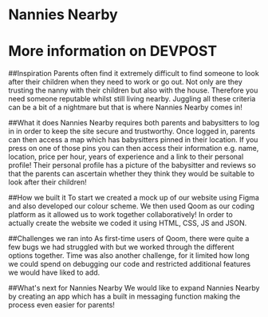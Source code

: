 Nannies Nearby
==================
More information on DEVPOST
==================

##Inspiration
Parents often find it extremely difficult to find someone to look after their children when they need to work or go out. 
Not only are they trusting the nanny with their children but also with the house. 
Therefore you need someone reputable whilst still living nearby. 
Juggling all these criteria can be a bit of a nightmare but that is where Nannies Nearby comes in!


##What it does
Nannies Nearby requires both parents and babysitters to log in in order to keep the site secure and trustworthy. Once logged in, parents can then access a map which has babysitters pinned in their location. 
If you press on one of those pins you can then access their information e.g. name, location, price per hour, years of experience and a link to their personal profile! 
Their personal profile has a picture of the babysitter and reviews so that the parents can ascertain whether they think they would be suitable to look after their children!


##How we built it
To start we created a mock up of our website using Figma and also developed our colour scheme. 
We then used Qoom as our coding platform as it allowed us to work together collaboratively! In order to actually create the website we coded it using HTML, CSS, JS and JSON.


##Challenges we ran into
As first-time users of Qoom, there were quite a few bugs we had struggled with but we worked through the different options together. 
Time was also another challenge, for it limited how long we could spend on debugging our code and restricted additional features we would have liked to add.


##What's next for Nannies Nearby
We would like to expand Nannies Nearby by creating an app which has a built in messaging function making the process even easier for parents!
